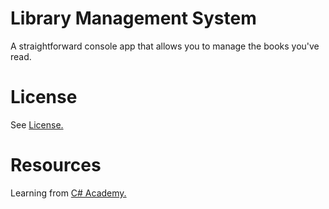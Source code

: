 # Library Management System

A straightforward console app that allows you to manage the books you've read.

# License

See [License.](LICENSE.txt)

# Resources

Learning from [C# Academy.](https://thecsharpacademy.com/)
